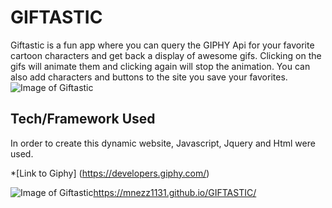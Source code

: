 # GIFTASTIC
Giftastic is a fun app where you can query the GIPHY Api for your favorite cartoon characters and get back a display of awesome gifs.  Clicking on the gifs will animate them and clicking again will stop the animation.  You can also add characters and buttons to the site you save your favorites.
![Image of Giftastic](https://i.imgur.com/zyly6Oh.png)

## Tech/Framework Used
In order to create this dynamic website, Javascript, Jquery and Html were used.

*[Link to Giphy] (https://developers.giphy.com/)

![Image of Giftastic](https://i.imgur.com/zyly6Oh.png)https://mnezz1131.github.io/GIFTASTIC/
